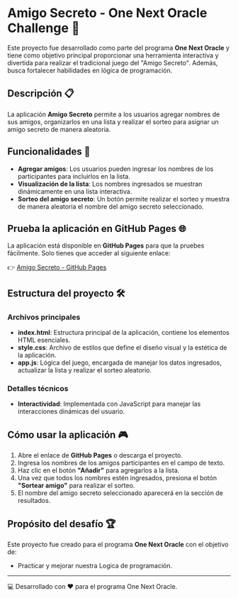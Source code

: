 # Amigo Secreto - One Next Oracle Challenge 🎉

Este proyecto fue desarrollado como parte del programa **One Next Oracle** y tiene como objetivo principal proporcionar una herramienta interactiva y divertida para realizar el tradicional juego del "Amigo Secreto". Además, busca fortalecer habilidades en lógica de programación.

## Descripción 📋

La aplicación **Amigo Secreto** permite a los usuarios agregar nombres de sus amigos, organizarlos en una lista y realizar el sorteo para asignar un amigo secreto de manera aleatoria.

## Funcionalidades 🚀

- **Agregar amigos**: Los usuarios pueden ingresar los nombres de los participantes para incluirlos en la lista.
- **Visualización de la lista**: Los nombres ingresados se muestran dinámicamente en una lista interactiva.
- **Sorteo del amigo secreto**: Un botón permite realizar el sorteo y muestra de manera aleatoria el nombre del amigo secreto seleccionado.


## Prueba la aplicación en GitHub Pages 🌐

La aplicación está disponible en **GitHub Pages** para que la pruebes fácilmente. Solo tienes que acceder al siguiente enlace:

👉 [Amigo Secreto - GitHub Pages](https://priscilla-rojas.github.io/Amigo-Secreto)


## Estructura del proyecto 🛠️

### Archivos principales
- **index.html**: Estructura principal de la aplicación, contiene los elementos HTML esenciales.
- **style.css**: Archivo de estilos que define el diseño visual y la estética de la aplicación.
- **app.js**: Lógica del juego, encargada de manejar los datos ingresados, actualizar la lista y realizar el sorteo aleatorio.

### Detalles técnicos
- **Interactividad**: Implementada con JavaScript para manejar las interacciones dinámicas del usuario.


## Cómo usar la aplicación 🎮

1. Abre el enlace de **GitHub Pages** o descarga el proyecto.
2. Ingresa los nombres de los amigos participantes en el campo de texto.
3. Haz clic en el botón **"Añadir"** para agregarlos a la lista.
4. Una vez que todos los nombres estén ingresados, presiona el botón **"Sortear amigo"** para realizar el sorteo.
5. El nombre del amigo secreto seleccionado aparecerá en la sección de resultados.

## Propósito del desafío 🏆

Este proyecto fue creado para el programa **One Next Oracle** con el objetivo de:

- Practicar y mejorar nuestra Logica de programación.



---
💻 Desarrollado con ❤️ para el programa One Next Oracle.
